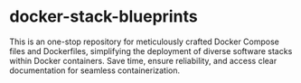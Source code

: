 # docker-stack-blueprints
This is an one-stop repository for meticulously crafted Docker Compose files and Dockerfiles, simplifying the deployment of diverse software stacks within Docker containers. Save time, ensure reliability, and access clear documentation for seamless containerization.
